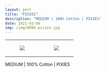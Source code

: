 ```yaml
---
layout: post
title: "PIXIES"
description: "MEDIUM | 100% Cotton | PIXIES"
date: 2021-03-08
img: /img/0086-pixies.jpg
---
```




<table style="width:100%;"><tr><td style="vertical-align:top;">
      <figure class="tmblr-full" data-orig-height="2048" data-orig-width="1365" data-orig-src="https://concertshirts.netlify.app/shirts/0086/0086-01.jpg"><img src="https://64.media.tumblr.com/b8594997cfd1b45d4d937dffc8c5e1e8/806722023c3ffd19-ee/s540x810/e336818b2a3743aa62f649a4c62c9b79fef62a80.jpg" data-orig-height="2048" data-orig-width="1365" data-orig-src="https://concertshirts.netlify.app/shirts/0086/0086-01.jpg"/></figure></td>
    <td style="vertical-align:top;">
      <figure class="tmblr-full" data-orig-height="2048" data-orig-width="1365" data-orig-src="https://concertshirts.netlify.app/shirts/0086/0086-02.jpg"><img src="https://64.media.tumblr.com/1676c52086b20ef99a98fa133abaae0b/806722023c3ffd19-0e/s540x810/fc24957e4575a59e86066d7d7758cbf35d569b37.jpg" data-orig-height="2048" data-orig-width="1365" data-orig-src="https://concertshirts.netlify.app/shirts/0086/0086-02.jpg"/></figure></td>
  </tr></table><p>
  MEDIUM | 100% Cotton | PIXIES
</p>
